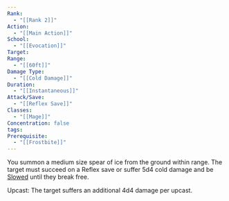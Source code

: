 ```yaml
---
Rank:
  - "[[Rank 2]]"
Action:
  - "[[Main Action]]"
School:
  - "[[Evocation]]"
Target: 
Range:
  - "[[60ft]]"
Damage Type:
  - "[[Cold Damage]]"
Duration:
  - "[[Instantaneous]]"
Attack/Save:
  - "[[Reflex Save]]"
Classes:
  - "[[Mage]]"
Concentration: false
tags: 
Prerequisite:
  - "[[Frostbite]]"
---
```

You summon a medium size spear of ice from the ground within range. The target must succeed on a Reflex save or suffer 5d4 cold damage and be [Slowed](https://www.notion.so/Slowed-a0c55d356fb1416eaa33b46155e757e5?pvs=21) until they break free.

Upcast: The target suffers an additional 4d4 damage per upcast.